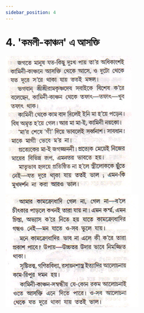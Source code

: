 ```yaml
---
sidebar_position: 4
---
```



# 4.   'কমলী-কাঞ্চন' এ আসক্তি

!['কমলী-কাঞ্চন' এ আসক্তি](../../../static/img/bengali/verse4.1.png)
!['কমলী-কাঞ্চন' এ আসক্তি](../../../static/img/bengali/verse4.2.png)